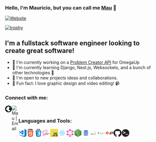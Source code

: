 ### Hello, I'm Mauricio, but you can call me [Mau][website] 👋
[![Website](https://img.shields.io/website?label=mau-md.github.io&style=for-the-badge&url=mau-md.github.io)](https://mau-md.github.io)

[![trophy](https://github-profile-trophy.vercel.app/?username=Mau-MD&theme=nord&column=6&row=1&margin-w=15)](https://github.com/ryo-ma/github-profile-trophy)
## I'm a fullstack software engineer looking to create great software! 
- 🎯 I'm currently working on a [Problem Creator API][omegaup] for OmegaUp 
- 📖 I'm currently learning Django, Nest.js, Websockets, and a bunch of other technologies 🥴
- 👥 I'm open to new projects ideas and collaborations.
- 👀 Fun fact: I love graphic design and video editing! 📹

### Connect with me: 
[<img align="left" alt="Mau" width="22px" src="https://raw.githubusercontent.com/iconic/open-iconic/master/svg/globe.svg" />][website]
[<img align="left" alt="Mau | Email" width="22px" src="https://cdn.jsdelivr.net/npm/simple-icons@v3/icons/minutemailer.svg" />][email]

<br/>

### Languages and Tools:

<img align="left" alt="Visual Studio Code" width="26px" src="https://raw.githubusercontent.com/github/explore/80688e429a7d4ef2fca1e82350fe8e3517d3494d/topics/visual-studio-code/visual-studio-code.png" />
<img align="left" alt="HTML5" width="26px" src="https://raw.githubusercontent.com/github/explore/80688e429a7d4ef2fca1e82350fe8e3517d3494d/topics/html/html.png" />
<img align="left" alt="CSS3" width="26px" src="https://raw.githubusercontent.com/github/explore/80688e429a7d4ef2fca1e82350fe8e3517d3494d/topics/css/css.png" />
<img align="left" alt="Sass" width="26px" src="https://raw.githubusercontent.com/github/explore/80688e429a7d4ef2fca1e82350fe8e3517d3494d/topics/sass/sass.png" />
<img align="left" alt="JavaScript" width="26px" src="https://raw.githubusercontent.com/github/explore/80688e429a7d4ef2fca1e82350fe8e3517d3494d/topics/javascript/javascript.png" />
<img align="left" alt="React" width="26px" src="https://raw.githubusercontent.com/github/explore/80688e429a7d4ef2fca1e82350fe8e3517d3494d/topics/react/react.png" />
<img align="left" alt="GraphQL" width="26px" src="https://raw.githubusercontent.com/github/explore/80688e429a7d4ef2fca1e82350fe8e3517d3494d/topics/graphql/graphql.png" />
<img align="left" alt="Node.js" width="26px" src="https://raw.githubusercontent.com/github/explore/80688e429a7d4ef2fca1e82350fe8e3517d3494d/topics/nodejs/nodejs.png" />
<img align="left" alt="SQL" width="26px" src="https://raw.githubusercontent.com/github/explore/80688e429a7d4ef2fca1e82350fe8e3517d3494d/topics/sql/sql.png" />
<img align="left" alt="MySQL" width="26px" src="https://raw.githubusercontent.com/github/explore/80688e429a7d4ef2fca1e82350fe8e3517d3494d/topics/mysql/mysql.png" />
<img align="left" alt="MongoDB" width="26px" src="https://raw.githubusercontent.com/github/explore/80688e429a7d4ef2fca1e82350fe8e3517d3494d/topics/mongodb/mongodb.png" />
<img align="left" alt="Git" width="26px" src="https://raw.githubusercontent.com/github/explore/80688e429a7d4ef2fca1e82350fe8e3517d3494d/topics/git/git.png" />
<img align="left" alt="GitHub" width="26px" src="https://raw.githubusercontent.com/github/explore/78df643247d429f6cc873026c0622819ad797942/topics/github/github.png" />
<img align="left" alt="Terminal" width="26px" src="https://raw.githubusercontent.com/github/explore/80688e429a7d4ef2fca1e82350fe8e3517d3494d/topics/terminal/terminal.png" />



[website]: https://mau-md.github.io
[email]: mailto:j.mauricio.munoz1@gmail.com
[omegaup]: https://mau-md.github.io/Omegaup-CDP


